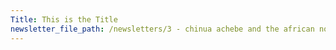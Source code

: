 ```yaml
---
Title: This is the Title
newsletter_file_path: /newsletters/3 - chinua achebe and the african novel pp 31-50.pdf
---
```



